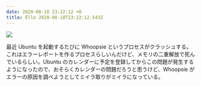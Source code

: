 ```yaml
---
date: 2020-08-18 23:22:12 +0
title: Ello 2020-08-18T23:22:12.543Z
---
```

![](https://assets0.ello.co/uploads/asset/attachment/11765163/ello-optimized-1d130ed4.jpg)

最近 Ubuntu を起動するたびに Whoopsie というプロセスがクラッシュする。これはエラーレポートを作るプロセスらしいんだけど、メモリの二重解放で死んでいるらしい。Ubuntu のカレンダーに予定を登録してからこの問題が発生するようになったので、おそらくカレンダーの問題だろうと思うけど、Whoopsie がエラーの原因を調べようとしてミイラ取りがミイラになっている。

